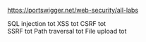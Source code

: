https://portswigger.net/web-security/all-labs

SQL injection tot
    XSS tot 
    CSRF tot   
    SSRF tot
    Path traversal tot
    File upload tot